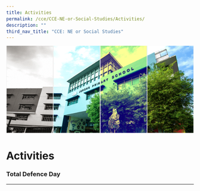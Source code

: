 ```yaml
---
title: Activities
permalink: /cce/CCE-NE-or-Social-Studies/Activities/
description: ""
third_nav_title: "CCE: NE or Social Studies"
---
```

![](/images/Banner.png)

Activities
==========


### Total Defence Day
------